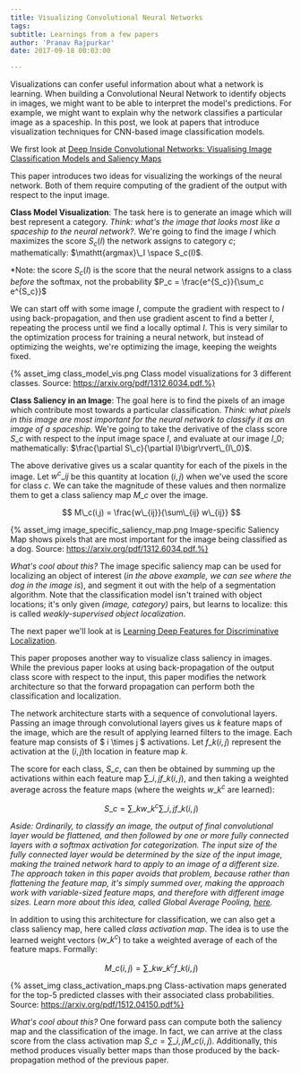 ```yaml
---
title: Visualizing Convolutional Neural Networks
tags:
subtitle: Learnings from a few papers
author: 'Pranav Rajpurkar'
date: 2017-09-18 00:03:00

---
```


Visualizations can confer useful information about what a network is learning. When building a Convolutional Neural Network to identify objects in images, we might want to be able to interpret the model's predictions. For example, we might want to explain why the network classifies a particular image as a spaceship. In this post, we look at papers that introduce visualization techniques for CNN-based image classification models. 

We first look at [Deep Inside Convolutional Networks: Visualising Image Classification Models and Saliency Maps](https://arxiv.org/pdf/1312.6034.pdf)

This paper introduces two ideas for visualizing the workings of the neural network. Both of them require computing of the gradient of the output with respect to the input image.

**Class Model Visualization**: The task here is to generate an image which will best represent a category. *Think: what's the image that looks most like a spaceship to the neural network?*. We're going to find the image $I$ which maximizes the score $S_c(I)$ the network assigns to category $c$; mathematically: $\mathtt{argmax}\_I \space S_c(I)$.

*Note: the score $S_c(I)$ is the score that the neural network assigns to a class *before* the softmax, not the probability $P_c = \frac{e^{S_c}}{\sum_c e^{S_c}}$

We can start off with some image $I$, compute the gradient with respect to $I$ using back-propagation, and then use gradient ascent to find a better $I$, repeating the process until we find a locally optimal $I$. This is very similar to the optimization process for training a neural network, but instead of optimizing the weights, we're optimizing the image, keeping the weights fixed.

{% asset_img class_model_vis.png Class model visualizations for 3 different classes. Source: https://arxiv.org/pdf/1312.6034.pdf.%}

**Class Saliency in an Image**: The goal here is to find the pixels of an image which contribute most towards a particular classification. *Think: what pixels in this image are most important for the neural network to classify it as an image of a spaceship.* We're going to take the derivative of the class score $S\_c$ with respect to the input image space $I$, and evaluate at our image $I\_0$; mathematically: $\frac{\partial S\_c}{\partial I}\bigr\rvert\_{I\_0}$.

The above derivative gives us a scalar quantity for each of the pixels in the image. Let $w^c\_{ij}$ be this quantity at location $(i, j)$ when we've used the score for class $c$. We can take the magnitude of these values and then normalize them to get a class saliency map $M\_c$ over the image.

$$ M\_c(i,j) = \frac{w\_{ij}}{\sum\_{ij} w\_{ij}} $$

{% asset_img image_specific_saliency_map.png Image-specific Saliency Map shows pixels that are most important for the image being classified as a dog. Source: https://arxiv.org/pdf/1312.6034.pdf.%}

*What's cool about this?* The image specific saliency map can be used for localizing an object of interest (*in the above example, we can see where the dog in the image is*), and segment it out with the help of a segmentation algorithm. Note that the classification model isn't trained with object locations; it's only given *(image, category)* pairs, but learns to localize: this is called *weakly-supervised object localization*.

The next paper we'll look at is [Learning Deep Features for Discriminative Localization](https://arxiv.org/pdf/1512.04150.pdf).

This paper proposes another way to visualize class saliency in images. While the previous paper looks at using back-propagation of the output class score with respect to the input, this paper modifies the network architecture so that the forward propagation can perform both the classification and localization. 

The network architecture starts with a sequence of convolutional layers. Passing an image through convolutional layers gives us $k$ feature maps of the image, which are the result of applying learned filters to the image. Each feature map consists of $ i \times j $ activations. Let $f\_k(i, j)$ represent the activation at the $(i, j)$th location in feature map $k$.

The score for each class, $S\_c$, can then be obtained by summing up the activations within each feature map $\sum\_{i,j} f\_k(i, j)$, and then taking a weighted average across the feature maps (where the weights $w\_k^c$ are learned):

$$ S\_c = \sum\_k w\_k^c \sum\_{i, j} f\_k(i, j)$$

*Aside: Ordinarily, to classify an image, the output of final convolutional layer would be flattened, and then followed by one or more fully connected layers with a softmax activation for categorization. The input size of the fully connected layer would be determined by the size of the input image, making the trained network hard to apply to an image of a different size. The approach taken in this paper avoids that problem, because rather than flattening the feature map, it's simply summed over, making the approach work with variable-sized feature maps, and therefore with different image sizes. Learn more about this idea, called Global Average Pooling, [here](https://arxiv.org/pdf/1312.4400.pdf).*

In addition to using this architecture for classification, we can also get a class saliency map, here called *class activation map*. The idea is to use the learned weight vectors $(w\_k^c)$ to take a weighted average of each of the feature maps. Formally:

$$ M\_c(i,j) = \sum\_k w\_k^c f\_k(i, j)$$

{% asset_img class_activation_maps.png Class-activation maps generated for the top-5 predicted classes with their associated class probabilities. Source: https://arxiv.org/pdf/1512.04150.pdf%}

*What's cool about this?* One forward pass can compute both the saliency map and the classification of the image. In fact, we can arrive at the class score from the class activation map $S\_c = \sum\_{i, j} M\_c(i,j)$. Additionally, this method produces visually better maps than those produced by the back-propagation method of the previous paper.

